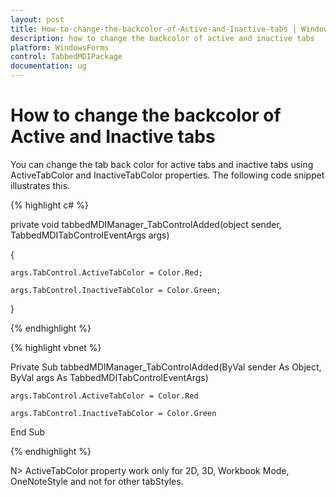 ```yaml
---
layout: post
title: How-to-change-the-backcolor-of-Active-and-Inactive-tabs | WindowsForms | Syncfusion
description: how to change the backcolor of active and inactive tabs
platform: WindowsForms
control: TabbedMDIPackage
documentation: ug
---
```


# How to change the backcolor of Active and Inactive tabs

You can change the tab back color for active tabs and inactive tabs using ActiveTabColor and InactiveTabColor properties. The following code snippet illustrates this.

{% highlight c# %}



private void tabbedMDIManager_TabControlAdded(object sender, TabbedMDITabControlEventArgs args)

{

    args.TabControl.ActiveTabColor = Color.Red;

    args.TabControl.InactiveTabColor = Color.Green;



}

{% endhighlight %}

{% highlight vbnet %}



Private Sub tabbedMDIManager_TabControlAdded(ByVal sender As Object, ByVal args As TabbedMDITabControlEventArgs)

    args.TabControl.ActiveTabColor = Color.Red

    args.TabControl.InactiveTabColor = Color.Green

End Sub

{% endhighlight %}

N> ActiveTabColor property work only for 2D, 3D, Workbook Mode, OneNoteStyle and not for other tabStyles.

